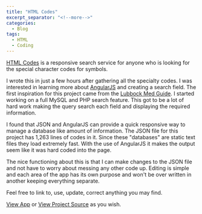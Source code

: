 ```yaml
---
title: "HTML Codes"
excerpt_separator: "<!--more-->"
categories:
  - Blog
tags:
  - HTML
  - Coding
---
```


[HTML Codes](https://cjerrington.codeberg.page/html-codes/) is a responsive search service for anyone who is looking for the special character codes for symbols.

I wrote this in just a few hours after gathering all the specialty codes. I was interested in learning more about [AngularJS](https://angularjs.org/) and creating a search field. The first inspiration for this project came from the [Lubbock Med Guide](http://lubbockmedguide.com). I started working on a full MySQL and PHP search feature. This got to be a lot of hard work making the query search each field and displaying the required information.

I found that JSON and AngularJS can provide a quick responsive way to manage a database like amount of information. The JSON file for this project has 1,263 lines of codes in it. Since these "databases" are static text files they load extremely fast. With the use of AngularJS it makes the output seem like it was hard coded into the page.

The nice functioning about this is that I can make changes to the JSON file and not have to worry about messing any other code up. Editing is simple and each area of the app has its own purpose and won't be over written in another keeping everything separate.

Feel free to link to, use, update, correct anything you may find.

[View App](https://cjerrington.codeberg.page/html-codes/) or [View Project Source](https://codeberg.org/cjerrington/html-codes) as you wish.
